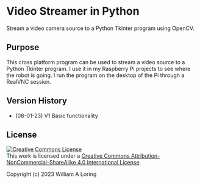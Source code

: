 # Video Streamer in Python
Stream a video camera source to a Python Tkinter program using OpenCV.


## Purpose
This cross platform program can be used to stream a video source to a Python Tkinter program. I use it in my Raspberry Pi projects to see where the robot is going. I run the program on the desktop of the Pi through a RealVNC session.

## Version History
- (08-01-23) V1 Basic functionality


## License
<a rel="license" href="http://creativecommons.org/licenses/by-nc-sa/4.0/"><img alt="Creative Commons License" style="border-width:0" src="https://i.creativecommons.org/l/by-nc-sa/4.0/88x31.png" /></a><br />This work is licensed under a <a rel="license" href="http://creativecommons.org/licenses/by-nc-sa/4.0/">Creative Commons Attribution-NonCommercial-ShareAlike 4.0 International License</a>.

Copyright (c) 2023 William A Loring
